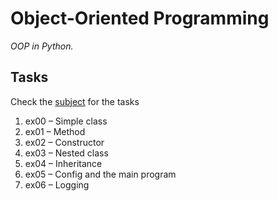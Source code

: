 # Object-Oriented Programming 
*OOP in Python.*

## Tasks
Check the [subject](en.subject.pdf) for the tasks
1. ex00 – Simple class
2. ex01 – Method
3. ex02 – Constructor
4. ex03 – Nested class
5. ex04 – Inheritance
6. ex05 – Config and the main program
7. ex06 – Logging
